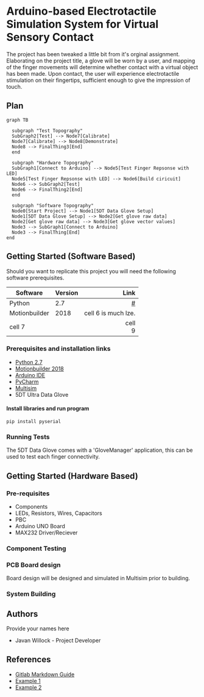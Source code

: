 # Arduino-based Electrotactile Simulation System for Virtual Sensory Contact

The project has been tweaked a little bit from it's orginal assignment. Elaborating on the project title, a glove will be worn by a user, and mapping of the finger movements will determine whether contact with a virtual object has been made.
Upon contact, the user will experience electrotactile stimulation on their fingertips, sufficient enough to give the impression of touch.

## Plan

```mermaid
graph TB

  subgraph "Test Topography"
  SubGraph2[Test] --> Node7[Calibrate]
  Node7[Calibrate] --> Node8[Demonstrate]
  Node8 --> FinalThing3[End]
  end

  subgraph "Hardware Topography"
  SubGraph1[Connect to Arduino] --> Node5[Test Finger Repsonse with LED]
  Node5[Test Finger Repsonse with LED] --> Node6[Build ciricuit]
  Node6 --> SubGraph2[Test]
  Node6 --> FinalThing2[End]
  end

  subgraph "Software Topography"
  Node0[Start Project] --> Node1[5DT Data Glove Setup]
  Node1[5DT Data Glove Setup] --> Node2[Get glove raw data]
  Node2[Get glove raw data] --> Node3[Get glove vector values]
  Node3 --> SubGraph1[Connect to Arduino]
  Node3 --> FinalThing[End]
end
```

## Getting Started (Software Based)
Should you want to replicate this project you will need the following software prerequisites.

| Software | Version | Link |
| ---      |  ------  |---------:|
| Python  | 2.7   | [#](https://www.python.org/ftp/python/2.7/python-2.7.amd64.msi)   |
| Motionbuilder | 2018 | cell 6 is much lze. |
| cell 7   |          | cell <br> 9 |

### Prerequisites and installation links
* [Python 2.7](https://www.python.org/ftp/python/2.7/python-2.7.amd64.msi)
* [Motionbuilder 2018](https://www.autodesk.com/education/free-software/motionbuilder)
* [Arduino IDE](https://www.arduino.cc/download_handler.php?f=https://www.microsoft.com/store/apps/9nblggh4rsd8?ocid=badge)
* [PyCharm](https://www.jetbrains.com/pycharm/download/download-thanks.html?platform=windows&code=PCC)
* [Multisim](https://www.ni.com/en-gb/support/downloads/software-products/download.multisim.html#312060)
* 5DT Ultra Data Glove

#### Install libraries and run program

```
pip install pyserial
```

### Running Tests
The 5DT Data Glove comes with a 'GloveManager' application, this can be used to test each finger connectivity.

## Getting Started (Hardware Based)

### Pre-requisites

* Components
*   LEDs, Resistors, Wires, Capacitors
* PBC
* Arduino UNO Board
* MAX232 Driver/Reciever
 
### Component Testing

### PCB Board design
Board design will be designed and simulated in Multisim prior to building.

### System Building

## Authors
Provide your names here
* Javan Willock - Project Developer

## References
* [Gitlab Markdown Guide](https://docs.gitlab.com/ee/user/markdown.html)
* [Example 1](https://github.com/erasmus-without-paper/ewp-specs-sec-intro/tree/v2.0.2)
* [Example 2](https://github.com/erasmus-without-paper/ewp-specs-architecture/tree/v1.10.0)
